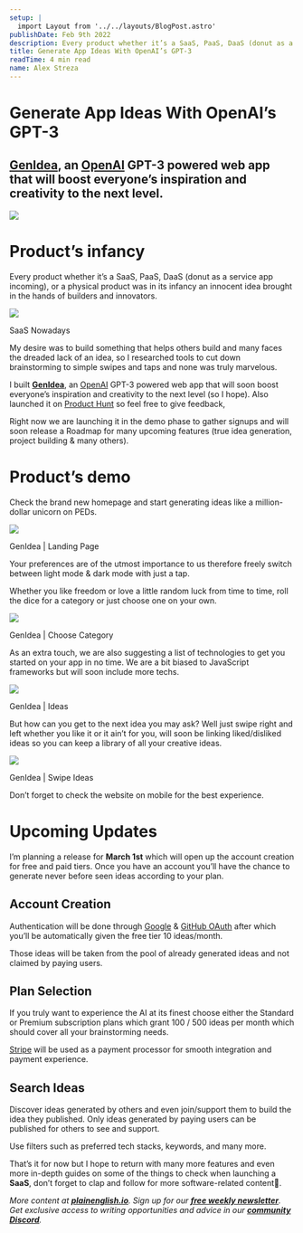 ```yaml
---
setup: |
  import Layout from '../../layouts/BlogPost.astro'
publishDate: Feb 9th 2022
description: Every product whether it’s a SaaS, PaaS, DaaS (donut as a service app incoming), or a physical product was in its infancy an innocent idea brought in the hands of builders and innovators. My desire…
title: Generate App Ideas With OpenAI’s GPT-3
readTime: 4 min read
name: Alex Streza
---
```


# Generate App Ideas With OpenAI’s GPT-3

## [**GenIdea**](https://www.producthunt.com/posts/genidea), an [OpenAI](https://openai.com/) GPT-3 powered web app that will boost everyone’s inspiration and creativity to the next level.

![](https://miro.medium.com/max/1400/1*TFqK3yknT168sj0LfWLX8g.png)

# Product’s infancy

Every product whether it’s a SaaS, PaaS, DaaS (donut as a service app incoming), or a physical product was in its infancy an innocent idea brought in the hands of builders and innovators.

![](https://miro.medium.com/max/1400/0*HFR0faos1koLARdu.jpg)

SaaS Nowadays

My desire was to build something that helps others build and many faces the dreaded lack of an idea, so I researched tools to cut down brainstorming to simple swipes and taps and none was truly marvelous.

I built [**GenIdea**](https://www.producthunt.com/posts/genidea), an [OpenAI](https://openai.com/) GPT-3 powered web app that will soon boost everyone’s inspiration and creativity to the next level (so I hope). Also launched it on [Product Hunt](https://www.producthunt.com/posts/genidea) so feel free to give feedback,

Right now we are launching it in the demo phase to gather signups and will soon release a Roadmap for many upcoming features (true idea generation, project building & many others).

# Product’s demo

Check the brand new homepage and start generating ideas like a million-dollar unicorn on PEDs.

![](https://miro.medium.com/max/1400/1*N0yby2ykI3JV3h34oDe-XQ.png)

GenIdea | Landing Page

Your preferences are of the utmost importance to us therefore freely switch between light mode & dark mode with just a tap.

Whether you like freedom or love a little random luck from time to time, roll the dice for a category or just choose one on your own.

![](https://miro.medium.com/max/1400/1*lk1r8QioIFqofLtwjgYFiw.png)

GenIdea | Choose Category

As an extra touch, we are also suggesting a list of technologies to get you started on your app in no time. We are a bit biased to JavaScript frameworks but will soon include more techs.

![](https://miro.medium.com/max/1400/1*OfE27To-Jk6V9S5DcxXBcw.png)

GenIdea | Ideas

But how can you get to the next idea you may ask? Well just swipe right and left whether you like it or it ain’t for you, will soon be linking liked/disliked ideas so you can keep a library of all your creative ideas.

![](https://miro.medium.com/max/1400/1*WaMyBYBtrQq0GSsQ8mFsOA.png)

GenIdea | Swipe Ideas

Don’t forget to check the website on mobile for the best experience.

# Upcoming Updates

I’m planning a release for **March 1st** which will open up the account creation for free and paid tiers. Once you have an account you’ll have the chance to generate never before seen ideas according to your plan.

## Account Creation

Authentication will be done through [Google](https://developers.google.com/identity/protocols/oauth2) & [GitHub OAuth](https://docs.github.com/en/developers/apps/building-oauth-apps/authorizing-oauth-apps) after which you’ll be automatically given the free tier 10 ideas/month.

Those ideas will be taken from the pool of already generated ideas and not claimed by paying users.

## Plan Selection

If you truly want to experience the AI at its finest choose either the Standard or Premium subscription plans which grant 100 / 500 ideas per month which should cover all your brainstorming needs.

[Stripe](https://stripe.com/) will be used as a payment processor for smooth integration and payment experience.

## Search Ideas

Discover ideas generated by others and even join/support them to build the idea they published. Only ideas generated by paying users can be published for others to see and support.

Use filters such as preferred tech stacks, keywords, and many more.

That’s it for now but I hope to return with many more features and even more in-depth guides on some of the things to check when launching a **SaaS**, don’t forget to clap and follow for more software-related content🚀.

_More content at_ [**_plainenglish.io_**](http://plainenglish.io/)_. Sign up for our_ [**_free weekly newsletter_**](http://newsletter.plainenglish.io/)_. Get exclusive access to writing opportunities and advice in our_ [**_community Discord_**](https://discord.gg/GtDtUAvyhW)_._
